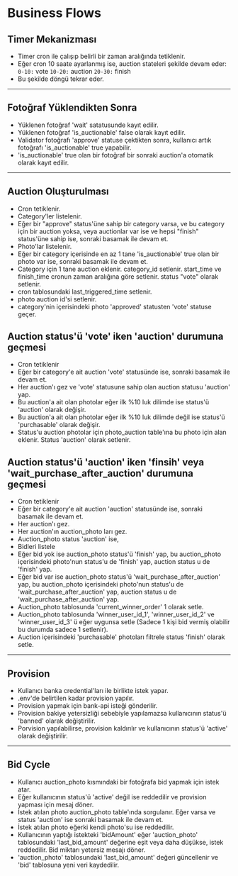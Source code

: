 # Business Flows

## Timer Mekanizması

- Timer cron ile çalışıp belirli bir zaman aralığında tetiklenir.
- Eğer cron 10 saate ayarlanmış ise, auction stateleri şekilde devam eder:
  `0-10:` vote
  `10-20:` auction
  `20-30:` finish
- Bu şekilde döngü tekrar eder.

<hr/>

## Fotoğraf Yüklendikten Sonra

- Yüklenen fotoğraf 'wait' satatusunde kayıt edilir.
- Yüklenen fotoğraf 'is_auctionable' false olarak kayıt edilir.
- Validator fotoğrafı 'approve' statuse çektikten sonra, kullanıcı artık fotoğrafı 'is_auctionable' true yapabilir.
- 'is_auctionable' true olan bir fotoğraf bir sonraki auction'a otomatik olarak kayıt edilir.

<hr/>

## Auction Oluşturulması

- Cron tetiklenir.
- Category'ler listelenir.
- Eğer bir "approve" status'üne sahip bir category varsa, ve bu category için bir auction yoksa, veya auctionlar var ise ve hepsi "finish" status'üne sahip ise, sonraki basamak ile devam et.
- Photo'lar listelenir.
- Eğer bir category içerisinde en az 1 tane 'is_auctionable' true olan bir photo var ise, sonraki basamak ile devam et.
- Category için 1 tane auction eklenir. category_id setlenir. start_time ve finish_time cronun zaman aralığına göre setlenir. status "vote" olarak setlenir.
- cron tablosundaki last_triggered_time setlenir.
- photo auction id'si setlenir.
- category'nin içerisindeki photo 'approved' statusten 'vote' statuse geçer.

## Auction status'ü 'vote' iken 'auction' durumuna geçmesi

- Cron tetiklenir
- Eğer bir category'e ait auction 'vote' statusünde ise, sonraki basamak ile devam et.
- Her auction'ı gez ve 'vote' statusune sahip olan auction statusu 'auction' yap.
- Bu auction'a ait olan photolar eğer ilk %10 luk dilimde ise status'ü 'auction' olarak değişir.
- Bu auction'a ait olan photolar eğer ilk %10 luk dilimde değil ise status'ü 'purchasable' olarak değişir.
- Status'u auction photolar için photo_auction table'ına bu photo için alan eklenir. Status 'auction' olarak setlenir.

## Auction status'ü 'auction' iken 'finsih' veya 'wait_purchase_after_auction' durumuna geçmesi

- Cron tetiklenir
- Eğer bir category'e ait auction 'auction' statusünde ise, sonraki basamak ile devam et.
- Her auction'ı gez.
- Her auction'ın auction_photo ları gez.
- Auction_photo status 'auction' ise,
- Bidleri listele
- Eğer bid yok ise auction_photo status'ü 'finish' yap, bu auction_photo içerisindeki photo'nun status'u de 'finish' yap, auction status u de 'finish' yap.
- Eğer bid var ise auction_photo status'ü 'wait_purchase_after_auction' yap, bu auction_photo içerisindeki photo'nun status'u de 'wait_purchase_after_auction' yap, auction status u de 'wait_purchase_after_auction' yap.
- Auction_photo tablosunda 'current_winner_order' 1 olarak setle.
- Auction_photo tablosunda 'winner_user_id_1', 'winner_user_id_2' ve 'winner_user_id_3' ü eğer uygunsa setle (Sadece 1 kişi bid vermiş olabilir bu durumda sadece 1 setlenir).
- Auction içerisindeki 'purchasable' photoları filtrele status 'finish' olarak setle.

<hr/>

## Provision

- Kullanıcı banka credential'ları ile birlikte istek yapar.
- .env'de belirtilen kadar provision yapılır.
- Provision yapmak için bank-api isteği gönderilir.
- Provision bakiye yetersizliği sebebiyle yapılamazsa kullanıcının status'ü 'banned' olarak değiştirilir.
- Porvision yapılabilirse, provision kaldırılır ve kullanıcının status'ü 'active' olarak değiştirilir.

<hr/>

## Bid Cycle

- Kullanıcı auction_photo kısmındaki bir fotoğrafa bid yapmak için istek atar.
- Eğer kullanıcının status'ü 'active' değil ise reddedilir ve provision yapması için mesaj döner.
- İstek atılan photo auction_photo table'ında sorgulanır. Eğer varsa ve status 'auction' ise sonraki basamak ile devam et.
- İstek atılan photo eğerki kendi photo'su ise reddedilir.
- Kullanıcının yaptığı istekteki 'bidAmount' eğer 'auction_photo' tablosundaki 'last_bid_amount' değerine eşit veya daha düşükse, istek reddedilir. Bid miktarı yetersiz mesajı döner.
- 'auction_photo' tablosundaki 'last_bid_amount' değeri güncellenir ve 'bid' tablosuna yeni veri kaydedilir.
